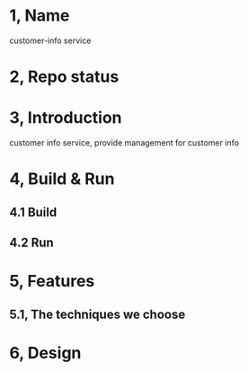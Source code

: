 # 1, Name
customer-info service

# 2, Repo status
 
# 3, Introduction
customer info service, provide management for customer info

# 4, Build & Run
## 4.1 Build

## 4.2 Run



# 5, Features

## 5.1, The techniques we choose

# 6, Design


